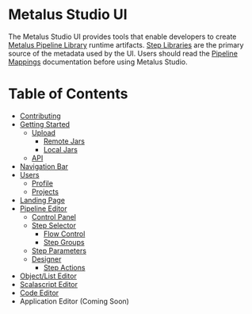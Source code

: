 # Metalus Studio UI
The Metalus Studio UI provides tools that enable developers to create [Metalus Pipeline Library](https://github.com/Acxiom/metalus) 
runtime artifacts. [Step Libraries](https://github.com/Acxiom/metalus/docs/step-libraries.md) are the primary source of the 
metadata used by the UI. Users should read the [Pipeline Mappings](https://github.com/Acxiom/metalus/blob/develop/docs/parameter-mapping.md) documentation before using Metalus Studio.

# Table of Contents
* [Contributing](contributing.md)
* [Getting Started](getting-started.md)
    * [Upload](upload.md)
        * [Remote Jars](upload.md#remote-jars)
        * [Local Jars](upload.md#local-jars)
    * [API](api.md)
* [Navigation Bar](navigation-bar.md)
* [Users](users.md)
    * [Profile](profile.md)
    * [Projects](projects.md)
* [Landing Page](getting-started.md#landing-screen)
* [Pipeline Editor](pipeline-editor.md)
    * [Control Panel](pipeline-editor-control-panel.md)
    * [Step Selector](step-selector.md)
        * [Flow Control](step-selector.md#flow-control-steps)
        * [Step Groups](step-selector.md#step-groups)
    * [Step Parameters](step-parameters.md)
    * [Designer](pipeline-editor-designer.md)
        * [Step Actions](pipeline-editor-designer.md#actions)
* [Object/List Editor](object-editor.md)
* [Scalascript Editor](scala-script-editor.md)
* [Code Editor](code-editor.md)
* Application Editor (Coming Soon)

